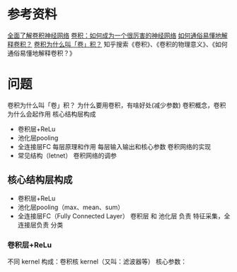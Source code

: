 # 参考资料
[全面了解卷积神经网络](https://zhuanlan.zhihu.com/p/33404955)
[卷积：如何成为一个很厉害的神经网络](https://jizhi.im/blog/post/intuitive_explanation_cnn?utm_source=wechat_session&utm_medium=social&utm_oi=68927006703616&from=singlemessage)
[如何通俗易懂地解释卷积？](https://www.zhihu.com/question/22298352)
[卷积为什么叫「卷」积？](https://www.zhihu.com/question/54677157/answer/141245297)
知乎搜索《卷积》、《卷积的物理意义》、《如何通俗易懂地解释卷积？》

# 问题
卷积为什么叫「卷」积？
为什么要用卷积，有啥好处(减少参数)
卷积概念，卷积为什么会起作用
核心结构层构成
- 卷积层+ReLu
- 池化层pooling
- 全连接层FC
每层原理和作用
每层输入输出和核心参数
卷积网络的实现
- 常见结构（letnet）
卷积网络的调参

## 核心结构层构成
* 卷积层+ReLu
* 池化层pooling（max、mean、sum）
* 全连接层FC（Fully Connected Layer）
卷积层 和 池化层 负责 特征采集，全连接层负责 分类
### 卷积层+ReLu
不同 kernel 
构成：卷积核 kernel（又叫：滤波器等）
核心参数：



